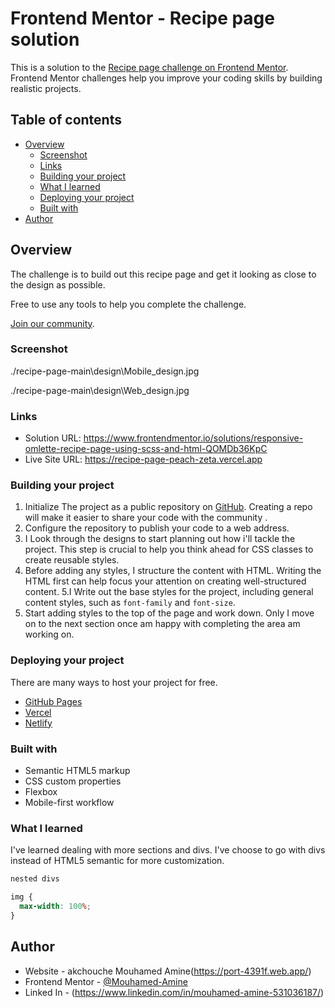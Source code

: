 # Frontend Mentor - Recipe page solution

This is a solution to the [Recipe page challenge on Frontend Mentor](https://www.frontendmentor.io/challenges/recipe-page-KiTsR8QQKm). Frontend Mentor challenges help you improve your coding skills by building realistic projects. 

## Table of contents

- [Overview](#overview)
  - [Screenshot](#screenshot)
  - [Links](#links)
  - [Building your project](#building)
  - [What I learned](#what-i-learned)
  - [Deploying your project](#deplyment)
  - [Built with](#BuiltLanguage)
- [Author](#author)

## Overview
The challenge is to build out this recipe page and get it looking as close to the design as possible.

Free to use any tools to help you complete the challenge.

[Join our community](https://www.frontendmentor.io/community).

### Screenshot

./recipe-page-main\design\Mobile_design.jpg

./recipe-page-main\design\Web_design.jpg


### Links

- Solution URL: https://www.frontendmentor.io/solutions/responsive-omlette-recipe-page-using-scss-and-html-QOMDb36KpC
- Live Site URL: https://recipe-page-peach-zeta.vercel.app

### Building your project

1. Initialize The project as a public repository on [GitHub](https://github.com/). Creating a repo will make it easier to share your code with the community .
2. Configure the repository to publish your code to a web address. 
3. I Look through the designs to start planning out how i'll tackle the project. This step is crucial to help you think ahead for CSS classes to create reusable styles.
4. Before adding any styles, I structure the content with HTML. Writing the HTML first can help focus your attention on creating well-structured content.
5.I Write out the base styles for the project, including general content styles, such as `font-family` and `font-size`.
6. Start adding styles to the top of the page and work down. Only I move on to the next section once am happy with completing the area am working on.

### Deploying your project

There are many ways to host your project for free.

- [GitHub Pages](https://pages.github.com/)
- [Vercel](https://vercel.com/)
- [Netlify](https://www.netlify.com/)


### Built with

- Semantic HTML5 markup
- CSS custom properties
- Flexbox
- Mobile-first workflow

### What I learned

I've learned dealing with more sections and divs. I've choose to go with divs instead of HTML5 semantic for more customization.

```html
nested divs
```
```css
img {
  max-width: 100%;
}
```


## Author

- Website - akchouche Mouhamed Amine(https://port-4391f.web.app/)
- Frontend Mentor - [@Mouhamed-Amine](https://www.frontendmentor.io/profile/yourusername)
- Linked In - (https://www.linkedin.com/in/mouhamed-amine-531036187/)


